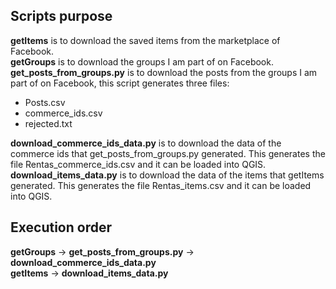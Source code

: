 ## Scripts purpose

**getItems** is to download the saved items from the marketplace of Facebook.  
**getGroups** is to download the groups I am part of on Facebook.  
**get_posts_from_groups.py** is to download the posts from the groups I am part of on Facebook, this script generates three files:  
- Posts.csv
- commerce_ids.csv
- rejected.txt


**download_commerce_ids_data.py** is to download the data of the commerce ids that get_posts_from_groups.py generated. This generates the file Rentas_commerce_ids.csv and it can be loaded into QGIS.  
**download_items_data.py** is to download the data of the items that getItems generated. This generates the file Rentas_items.csv and it can be loaded into QGIS.  

## Execution order

**getGroups** -> **get_posts_from_groups.py** -> **download_commerce_ids_data.py**  
**getItems** -> **download_items_data.py**
